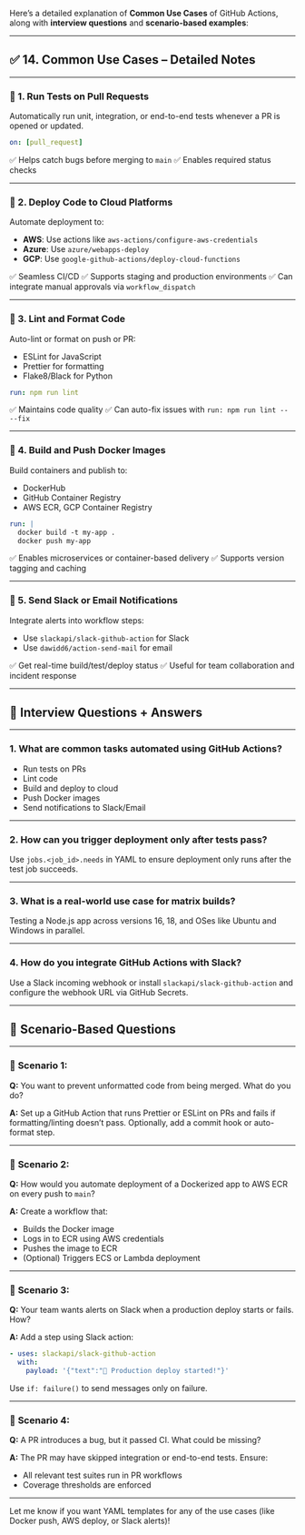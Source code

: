 Here’s a detailed explanation of **Common Use Cases** of GitHub Actions, along with **interview questions** and **scenario-based examples**:

---

## ✅ 14. Common Use Cases – Detailed Notes

---

### 🔹 1. **Run Tests on Pull Requests**

Automatically run unit, integration, or end-to-end tests whenever a PR is opened or updated.

```yaml
on: [pull_request]
```

✅ Helps catch bugs before merging to `main`
✅ Enables required status checks

---

### 🔹 2. **Deploy Code to Cloud Platforms**

Automate deployment to:

* **AWS**: Use actions like `aws-actions/configure-aws-credentials`
* **Azure**: Use `azure/webapps-deploy`
* **GCP**: Use `google-github-actions/deploy-cloud-functions`

✅ Seamless CI/CD
✅ Supports staging and production environments
✅ Can integrate manual approvals via `workflow_dispatch`

---

### 🔹 3. **Lint and Format Code**

Auto-lint or format on push or PR:

* ESLint for JavaScript
* Prettier for formatting
* Flake8/Black for Python

```yaml
run: npm run lint
```

✅ Maintains code quality
✅ Can auto-fix issues with `run: npm run lint -- --fix`

---

### 🔹 4. **Build and Push Docker Images**

Build containers and publish to:

* DockerHub
* GitHub Container Registry
* AWS ECR, GCP Container Registry

```yaml
run: |
  docker build -t my-app .
  docker push my-app
```

✅ Enables microservices or container-based delivery
✅ Supports version tagging and caching

---

### 🔹 5. **Send Slack or Email Notifications**

Integrate alerts into workflow steps:

* Use `slackapi/slack-github-action` for Slack
* Use `dawidd6/action-send-mail` for email

✅ Get real-time build/test/deploy status
✅ Useful for team collaboration and incident response

---

## 🎯 Interview Questions + Answers

---

### 1. **What are common tasks automated using GitHub Actions?**

* Run tests on PRs
* Lint code
* Build and deploy to cloud
* Push Docker images
* Send notifications to Slack/Email

---

### 2. **How can you trigger deployment only after tests pass?**

Use `jobs.<job_id>.needs` in YAML to ensure deployment only runs after the test job succeeds.

---

### 3. **What is a real-world use case for matrix builds?**

Testing a Node.js app across versions 16, 18, and OSes like Ubuntu and Windows in parallel.

---

### 4. **How do you integrate GitHub Actions with Slack?**

Use a Slack incoming webhook or install `slackapi/slack-github-action` and configure the webhook URL via GitHub Secrets.

---

## 🧩 Scenario-Based Questions

---

### 🔹 **Scenario 1:**

**Q:** You want to prevent unformatted code from being merged. What do you do?

**A:**
Set up a GitHub Action that runs Prettier or ESLint on PRs and fails if formatting/linting doesn’t pass.
Optionally, add a commit hook or auto-format step.

---

### 🔹 **Scenario 2:**

**Q:** How would you automate deployment of a Dockerized app to AWS ECR on every push to `main`?

**A:**
Create a workflow that:

* Builds the Docker image
* Logs in to ECR using AWS credentials
* Pushes the image to ECR
* (Optional) Triggers ECS or Lambda deployment

---

### 🔹 **Scenario 3:**

**Q:** Your team wants alerts on Slack when a production deploy starts or fails. How?

**A:**
Add a step using Slack action:

```yaml
- uses: slackapi/slack-github-action
  with:
    payload: '{"text":"🚀 Production deploy started!"}'
```

Use `if: failure()` to send messages only on failure.

---

### 🔹 **Scenario 4:**

**Q:** A PR introduces a bug, but it passed CI. What could be missing?

**A:**
The PR may have skipped integration or end-to-end tests. Ensure:

* All relevant test suites run in PR workflows
* Coverage thresholds are enforced

---

Let me know if you want YAML templates for any of the use cases (like Docker push, AWS deploy, or Slack alerts)!
